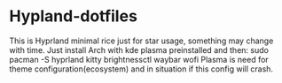 # Hypland-dotfiles
This is Hyprland minimal rice just for star usage, something may change with time.
Just install Arch with kde plasma preinstalled and then:
sudo pacman -S hyprland kitty brightnessctl waybar wofi
Plasma is need for theme configuration(ecosystem) and in situation if this config will crash.
